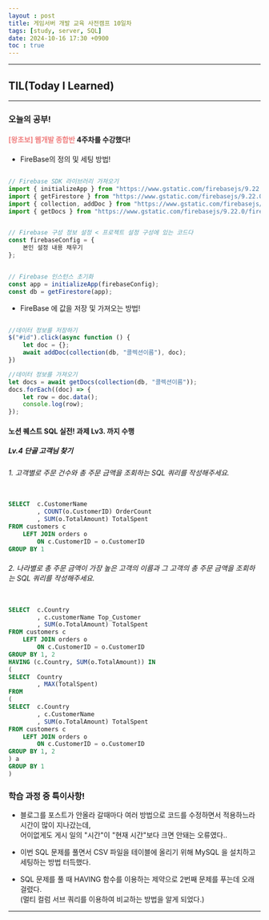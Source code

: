 ```yaml
---
layout : post
title: 게임서버 개발 교육 사전캠프 10일차
tags: [study, server, SQL]
date: 2024-10-16 17:30 +0900
toc : true
---
```


---

## TIL(Today I Learned)

---

### 오늘의 공부!

#### <span style="color : #F08080">**[왕초보] 웹개발 종합반**</span> 4주차를 수강했다!

- FireBase의 정의 및 세팅 방법!

```jsx

// Firebase SDK 라이브러리 가져오기
import { initializeApp } from "https://www.gstatic.com/firebasejs/9.22.0/firebase-app.js";
import { getFirestore } from "https://www.gstatic.com/firebasejs/9.22.0/firebase-firestore.js";
import { collection, addDoc } from "https://www.gstatic.com/firebasejs/9.22.0/firebase-firestore.js";
import { getDocs } from "https://www.gstatic.com/firebasejs/9.22.0/firebase-firestore.js";


// Firebase 구성 정보 설정 < 프로젝트 설정 구성에 있는 코드다 
const firebaseConfig = {
	본인 설정 내용 채우기 
};


// Firebase 인스턴스 초기화
const app = initializeApp(firebaseConfig);
const db = getFirestore(app);

```

- FireBase 에 값을 저장 및 가져오는 방법!

```jsx

//데이터 정보를 저장하기
$("#id").click(async function () {
    let doc = {};
    await addDoc(collection(db, "콜렉션이름"), doc);
})

//데이터 정보를 가져오기
let docs = await getDocs(collection(db, "콜렉션이름"));
docs.forEach((doc) => {
    let row = doc.data();
    console.log(row);
}); 

```

#### **노션 퀘스트 SQL 실전! 과제** Lv3. 까지 수행

##### Lv.4 단골 고객님 찾기

###### 1. 고객별로 주문 건수와 총 주문 금액을 조회하는 SQL 쿼리를 작성해주세요.

```sql

SELECT  c.CustomerName 
        , COUNT(o.CustomerID) OrderCount
        , SUM(o.TotalAmount) TotalSpent
FROM customers c 
    LEFT JOIN orders o 
        ON c.CustomerID = o.CustomerID
GROUP BY 1

```  

###### 2. 나라별로 총 주문 금액이 가장 높은 고객의 이름과 그 고객의 총 주문 금액을 조회하는 SQL 쿼리를 작성해주세요.

```sql

SELECT  c.Country 
        , c.customerName Top_Customer
        , SUM(o.TotalAmount) TotalSpent
FROM customers c 
    LEFT JOIN orders o 
        ON c.CustomerID = o.CustomerID
GROUP BY 1, 2
HAVING (c.Country, SUM(o.TotalAmount)) IN
(
SELECT  Country 
        , MAX(TotalSpent)
FROM
(
SELECT  c.Country
        , c.CustomerName
        , SUM(o.TotalAmount) TotalSpent
FROM customers c 
    LEFT JOIN orders o 
        ON c.CustomerID = o.CustomerID
GROUP BY 1, 2
) a
GROUP BY 1
)

```

### 학습 과정 중 특이사항!

- 블로그를 포스트가 안올라 갈때마다 여러 방법으로 코드를 수정하면서 적용하느라 시간이 많이 지나갔는데,  
어이없게도 게시 일의 "시간"이 "현재 시간"보다 크면 안돼는 오류였다..  
  
- 이번 SQL 문제를 풀면서 CSV 파일을 테이블에 올리기 위해 MySQL 을 설치하고 세팅하는 방법 터득했다.

- SQL 문제를 풀 때 HAVING 함수를 이용하는 제약으로 2번째 문제를 푸는데 오래 걸렸다.  
(멀티 컬럼 서브 쿼리를 이용하여 비교하는 방법을 알게 되었다.)

---